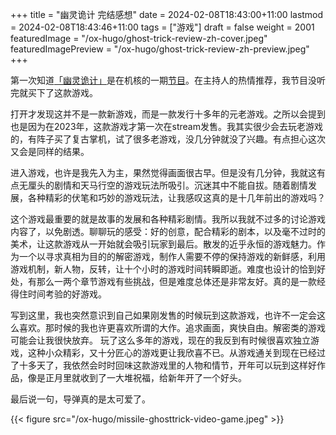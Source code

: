 +++
title = "幽灵诡计 完结感想"
date = 2024-02-08T18:43:00+11:00
lastmod = 2024-02-08T18:43:46+11:00
tags = ["游戏"]
draft = false
weight = 2001
featuredImage = "/ox-hugo/ghost-trick-review-zh-cover.jpeg"
featuredImagePreview = "/ox-hugo/ghost-trick-review-zh-preview.jpeg"
+++

第一次知道[「幽灵诡计」](https://store.steampowered.com/app/1967430/Ghost_Trick_Phantom_Detective/)是在机核的一期[节目](https://www.gcores.com/radios/176229)。在主持人的热情推荐，我节目没听完就买下了这款游戏。

<!--more-->

打开才发现这并不是一款新游戏，而是一款发行十多年的元老游戏。之所以会提到也是因为在2023年，这款游戏才第一次在stream发售。我其实很少会去玩老游戏的，有阵子买了复古掌机，试了很多老游戏，没几分钟就没了兴趣。有点担心这次又会是同样的结果。

进入游戏，也许是我先入为主，果然觉得画面很古早。但是没有几分钟，我就这有点无厘头的剧情和天马行空的游戏玩法所吸引。沉迷其中不能自拔。随着剧情发展，各种精彩的伏笔和巧妙的游戏玩法，让我感叹这真的是十几年前出的游戏吗？

这个游戏最重要的就是故事的发展和各种精彩剧情。我所以我就不过多的讨论游戏内容了，以免剧透。聊聊玩的感受：好的创意，配合精彩的剧本，以及毫不过时的美术，让这款游戏从一开始就会吸引玩家到最后。散发的近乎永恒的游戏魅力。作为一个以寻求真相为目的的解密游戏，制作人需要不停的保持游戏的新鲜感，利用游戏机制，新人物，反转，让十个小时的游戏时间转瞬即逝。难度也设计的恰到好处，有那么一两个章节游戏有些挑战，但是难度总体还是非常友好。真的是一款经得住时间考验的好游戏。

写到这里，我也突然意识到自己如果刚发售的时候玩到这款游戏，也许不一定会这么喜欢。那时候的我也许更喜欢所谓的大作。追求画面，爽快自由。解密类的游戏可能会让我很快放弃。 玩了这么多年的游戏，现在的我反到有时候很喜欢独立游戏，这种小众精彩，又十分匠心的游戏更让我欣喜不已。从游戏通关到现在已经过了十多天了，我依然会时时回味这款游戏里的人物和情节，开年可以玩到这样好作品，像是正月里就收到了一大堆祝福，给新年开了一个好头。

最后说一句，导弹真的是太可爱了。

{{< figure src="/ox-hugo/missile-ghosttrick-video-game.jpeg" >}}
